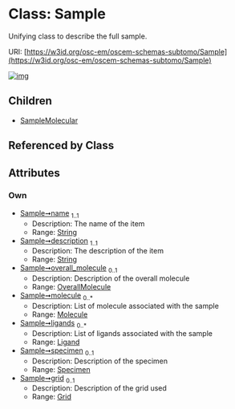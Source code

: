 
# Class: Sample

Unifying class to describe the full sample.

URI: [https://w3id.org/osc-em/oscem-schemas-subtomo/Sample](https://w3id.org/osc-em/oscem-schemas-subtomo/Sample)


[![img](https://yuml.me/diagram/nofunky;dir:TB/class/[Specimen],[SampleMolecular],[Grid]<grid%200..1-++[Sample&#124;name:string;description:string],[Specimen]<specimen%200..1-++[Sample],[Ligand]<ligands%200..*-++[Sample],[Molecule]<molecule%200..*-++[Sample],[OverallMolecule]<overall_molecule%200..1-++[Sample],[Sample]^-[SampleMolecular],[OverallMolecule],[Molecule],[Ligand],[Grid])](https://yuml.me/diagram/nofunky;dir:TB/class/[Specimen],[SampleMolecular],[Grid]<grid%200..1-++[Sample&#124;name:string;description:string],[Specimen]<specimen%200..1-++[Sample],[Ligand]<ligands%200..*-++[Sample],[Molecule]<molecule%200..*-++[Sample],[OverallMolecule]<overall_molecule%200..1-++[Sample],[Sample]^-[SampleMolecular],[OverallMolecule],[Molecule],[Ligand],[Grid])

## Children

 * [SampleMolecular](SampleMolecular.md)

## Referenced by Class


## Attributes


### Own

 * [Sample➞name](Sample_name.md)  <sub>1..1</sub>
     * Description: The name of the item
     * Range: [String](types/String.md)
 * [Sample➞description](Sample_description.md)  <sub>1..1</sub>
     * Description: The description of the item
     * Range: [String](types/String.md)
 * [Sample➞overall_molecule](Sample_overall_molecule.md)  <sub>0..1</sub>
     * Description: Description of the overall molecule
     * Range: [OverallMolecule](OverallMolecule.md)
 * [Sample➞molecule](Sample_molecule.md)  <sub>0..\*</sub>
     * Description: List of molecule associated with the sample
     * Range: [Molecule](Molecule.md)
 * [Sample➞ligands](Sample_ligands.md)  <sub>0..\*</sub>
     * Description: List of ligands associated with the sample
     * Range: [Ligand](Ligand.md)
 * [Sample➞specimen](Sample_specimen.md)  <sub>0..1</sub>
     * Description: Description of the specimen
     * Range: [Specimen](Specimen.md)
 * [Sample➞grid](Sample_grid.md)  <sub>0..1</sub>
     * Description: Description of the grid used
     * Range: [Grid](Grid.md)

